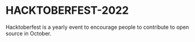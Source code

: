 # HACKTOBERFEST-2022
Hacktoberfest is a yearly event to encourage people to contribute to open source in October.
